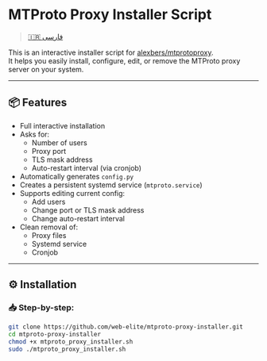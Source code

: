 # MTProto Proxy Installer Script

> [🇮🇷 فارسی](https://github.com/web-elite/mtproto-installer/README-FA.md)

This is an interactive installer script for [alexbers/mtprotoproxy](https://github.com/alexbers/mtprotoproxy).  
It helps you easily install, configure, edit, or remove the MTProto proxy server on your system.

---

## 📦 Features

- Full interactive installation
- Asks for:
  - Number of users
  - Proxy port
  - TLS mask address
  - Auto-restart interval (via cronjob)
- Automatically generates `config.py`
- Creates a persistent systemd service (`mtproto.service`)
- Supports editing current config:
  - Add users
  - Change port or TLS mask address
  - Change auto-restart interval
- Clean removal of:
  - Proxy files
  - Systemd service
  - Cronjob

---

## ⚙️ Installation

### 📥 Step-by-step:

```bash
git clone https://github.com/web-elite/mtproto-proxy-installer.git
cd mtproto-proxy-installer
chmod +x mtproto_proxy_installer.sh
sudo ./mtproto_proxy_installer.sh
